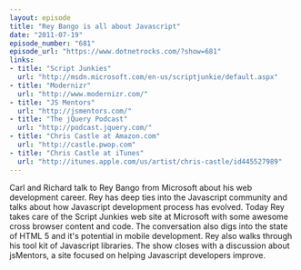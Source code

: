 ```yaml
---
layout: episode
title: "Rey Bango is all about Javascript"
date: "2011-07-19"
episode_number: "681"
episode_url: "https://www.dotnetrocks.com/?show=681"
links:
- title: "Script Junkies"
  url: "http://msdn.microsoft.com/en-us/scriptjunkie/default.aspx"
- title: "Modernizr"
  url: "http://www.modernizr.com/"
- title: "JS Mentors"
  url: "http://jsmentors.com/"
- title: "The jQuery Podcast"
  url: "http://podcast.jquery.com/"
- title: "Chris Castle at Amazon.com"
  url: "http://castle.pwop.com"
- title: "Chris Castle at iTunes"
  url: "http://itunes.apple.com/us/artist/chris-castle/id445527989"
---
```


Carl and Richard talk to Rey Bango from Microsoft about his web development career. Rey has deep ties into the Javascript community and talks about how Javascript development process has evolved. Today Rey takes care of the Script Junkies web site at Microsoft with some awesome cross browser content and code. The conversation also digs into the state of HTML 5 and it's potential in mobile development. Rey also walks through his tool kit of Javascript libraries. The show closes with a discussion about jsMentors, a site focused on helping Javascript developers improve.
